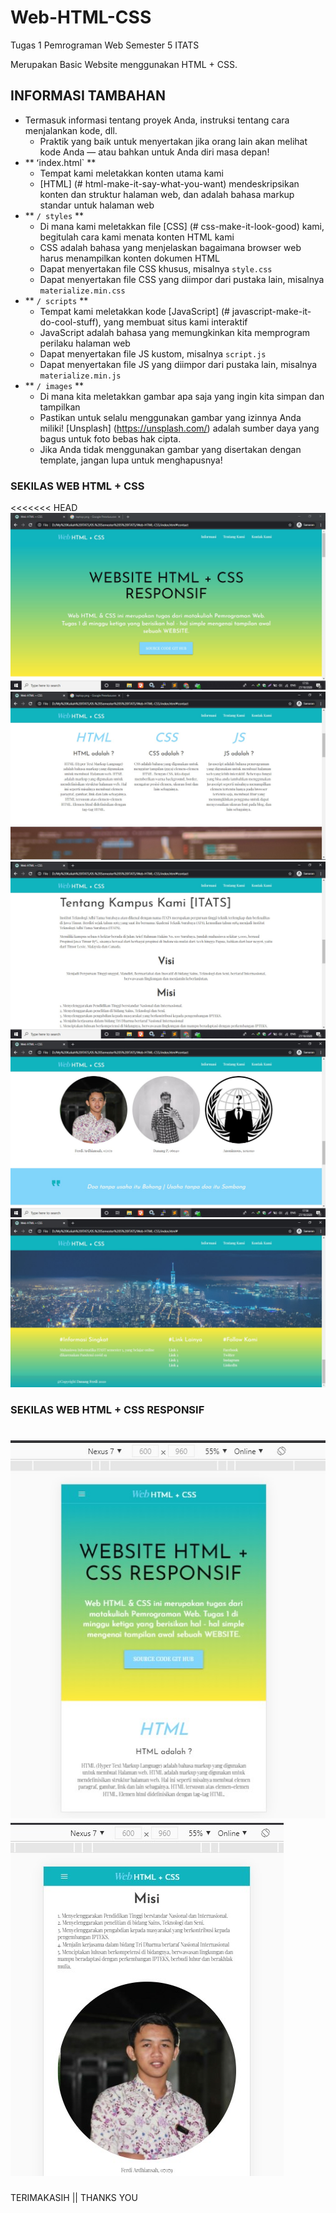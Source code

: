 # Web-HTML-CSS
Tugas 1 Pemrograman Web Semester 5 ITATS

Merupakan Basic Website menggunakan HTML + CSS.

## INFORMASI TAMBAHAN
* Termasuk informasi tentang proyek Anda, instruksi tentang cara menjalankan kode, dll.
  * Praktik yang baik untuk menyertakan jika orang lain akan melihat kode Anda — atau bahkan untuk Anda
  diri masa depan!
* ** ʻindex.html` **
  * Tempat kami meletakkan konten utama kami
  * [HTML] (# html-make-it-say-what-you-want) mendeskripsikan konten dan struktur halaman web, dan
  adalah bahasa markup standar untuk halaman web
* ** `/ styles` **
  * Di mana kami meletakkan file [CSS] (# css-make-it-look-good) kami, begitulah cara kami menata konten HTML kami
  * CSS adalah bahasa yang menjelaskan bagaimana browser web harus menampilkan konten dokumen HTML
  * Dapat menyertakan file CSS khusus, misalnya `style.css`
  * Dapat menyertakan file CSS yang diimpor dari pustaka lain, misalnya `materialize.min.css`
* ** `/ scripts` **
  * Tempat kami meletakkan kode [JavaScript] (# javascript-make-it-do-cool-stuff), yang membuat situs kami
  interaktif
  * JavaScript adalah bahasa yang memungkinkan kita memprogram perilaku halaman web
  * Dapat menyertakan file JS kustom, misalnya `script.js`
  * Dapat menyertakan file JS yang diimpor dari pustaka lain, misalnya `materialize.min.js`
* ** `/ images` **
  * Di mana kita meletakkan gambar apa saja yang ingin kita simpan dan tampilkan
  * Pastikan untuk selalu menggunakan gambar yang izinnya Anda miliki! [Unsplash] (https://unsplash.com/) adalah
  sumber daya yang bagus untuk foto bebas hak cipta.
  * Jika Anda tidak menggunakan gambar yang disertakan dengan template, jangan lupa untuk menghapusnya!


### SEKILAS WEB HTML + CSS

<<<<<<< HEAD
![Alt text](https://github.com/daanangp/Web-HTML-CSS/blob/main/images/Web1.jpg?raw=true "1")
![Alt text](https://github.com/daanangp/Web-HTML-CSS/blob/main/images/Web2.jpg?raw=true "2")
![Alt text](https://github.com/daanangp/Web-HTML-CSS/blob/main/images/Web3.jpg?raw=true "3")
![Alt text](https://github.com/daanangp/Web-HTML-CSS/blob/main/images/Web4.jpg?raw=true "4")
![Alt text](https://github.com/daanangp/Web-HTML-CSS/blob/main/images/Web5.jpg?raw=true "5")


### SEKILAS WEB HTML + CSS RESPONSIF
![Alt text](https://github.com/daanangp/Web-HTML-CSS/blob/main/images/Responsifweb.jpg?raw=true "A")
![Alt text](https://github.com/daanangp/Web-HTML-CSS/blob/main/images/Responsifweb1.jpg?raw=true "B")
=======


TERIMAKASIH || THANKS YOU